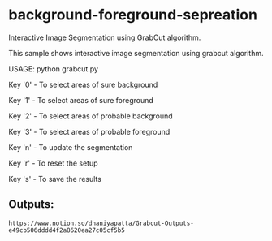 # background-foreground-sepreation

Interactive Image Segmentation using GrabCut algorithm.

This sample shows interactive image segmentation using grabcut algorithm.

USAGE:
    python grabcut.py <filename>


Key '0' - To select areas of sure background
    
Key '1' - To select areas of sure foreground
    
Key '2' - To select areas of probable background
    
Key '3' - To select areas of probable foreground
    

Key 'n' - To update the segmentation
    
Key 'r' - To reset the setup
    
Key 's' - To save the results
  

## Outputs:
    
    https://www.notion.so/dhaniyapatta/Grabcut-Outputs-e49cb506dddd4f2a8620ea27c05cf5b5
